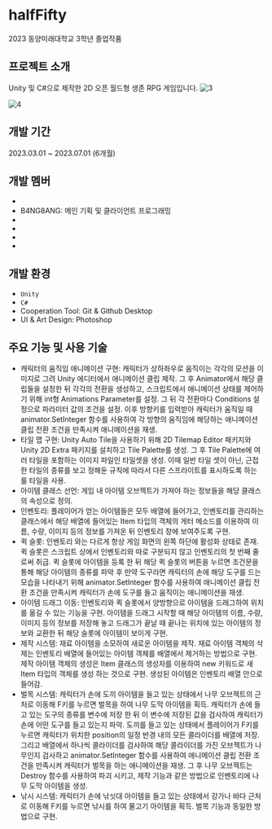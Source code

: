 # halfFifty
2023 동양미래대학교 3학년 졸업작품

## 프로젝트 소개
Unity 및 C#으로 제작한 2D 오픈 월드형 생존 RPG 게임입니다.
![3](https://github.com/B4NG8ANG/halfFifty/assets/50348034/f70f0328-1334-4977-9efe-9a2a7ff0ee5e)

![4](https://github.com/B4NG8ANG/halfFifty/assets/50348034/b15993df-5a1c-4e51-a375-e33b93245718)

## 개발 기간
2023.03.01 ~ 2023.07.01 (6개월)

## 개발 멤버
-
- B4NG8ANG: 메인 기획 및 클라이언트 프로그래밍
-
-
-
-

## 개발 환경
- `Unity`
- `C#`
- Cooperation Tool: Git & Github Desktop
- UI & Art Design: Photoshop

## 주요 기능 및 사용 기술
- 캐릭터의 움직임 애니메이션 구현: 캐릭터가 상하좌우로 움직이는 각각의 모션을 이미지로 그려 Unity 에디터에서 애니메이션 클립 제작. 그 후 Animator에서 해당 클립들을 설정한 뒤 각각의 전환을 생성하고, 스크립트에서 애니메이션 상태를 제어하기 위해 int형 Animations Parameter를 설정. 그 뒤 각 전환마다 Conditions 설정으로 파라미터 값의 조건을 설정. 이후 방향키를 입력받아 캐릭터가 움직일 때 animator.SetInteger 함수를 사용하여 각 방향의 움직임에 해당하는 애니메이션 클립 전환 조건을 만족시켜 애니메이션을 재생.
- 타일 맵 구현: Unity Auto Tile을 사용하기 위해 2D Tilemap Editor 패키지와 Unity 2D Extra 패키지를 설치하고 Tile Palette를 생성. 그 후 Tile Palette에 여러 타일을 포함하는 이미지 파일인 타일셋을 생성. 이때 일반 타일 셋이 아닌, 근접한 타일의 종류를 보고 정해둔 규칙에 따라서 다른 스프라이트를 표시하도록 하는 룰 타일을 사용.
- 아이템 클래스 선언: 게임 내 아이템 오브젝트가 가져야 하는 정보들을 해당 클래스의 속성으로 정의.
- 인벤토리: 플레이어가 얻는 아이템들은 모두 배열에 들어가고, 인벤토리를 관리하는 클래스에서 해당 배열에 들어있는 Item 타입의 객체의 게터 메소드를 이용하여 이름, 수량, 이미지 등의 정보를 가져온 뒤 인벤토리 창에 보여주도록 구현.
- 퀵 슬롯:  인벤토리 와는 다르게 항상 게임 화면의 왼쪽 하단에 활성화 상태로 존재. 퀵 슬롯은 스크립트 상에서 인벤토리와 따로 구분되지 않고 인벤토리의 첫 번째 줄로써 취급. 퀵 슬롯에 아이템을 등록 한 뒤 해당 퀵 슬롯의 버튼을 누르면 조건문을 통해 해당 아이템의 종류를 파악 후 만약 도구라면 캐릭터의 손에 해당 도구를 드는 모습을 나타내기 위해 animator.SetInteger 함수를 사용하여 애니메이션 클립 전환 조건을 만족시켜 캐릭터가 손에 도구를 들고 움직이는 애니메이션을 재생.
- 아이템 드래그 이동: 인벤토리와 퀵 슬롯에서 양방향으로 아이템을 드래그하여 위치를 옮길 수 있는 기능을 구현. 아이템을 드래그 시작할 때 해당 아이템의 이름, 수량, 이미지 등의 정보를 저장해 놓고 드래그가 끝날 때 끝나는 위치에 있는 아이템의 정보와 교환한 뒤 해당 슬롯에 아이템이 보이게 구현.
- 제작 시스템: 재료 아이템을 소모하여 새로운 아이템을 제작. 재료 아이템 객체의 삭제는 인벤토리 배열에 들어있는 아이템 객체를 배열에서 제거하는 방법으로 구현. 제작 아이템 객체의 생성은 Item 클래스의 생성자를 이용하여 new 키워드로 새 Item 타입의 객체를 생성 하는 것으로 구현. 생성된 아이템은 인벤토리 배열 안으로 들어감.
- 벌목 시스템: 캐릭터가 손에 도끼 아이템을 들고 있는 상태에서 나무 오브젝트의 근처로 이동해 F키를 누르면 벌목을 하여 나무 도막 아이템을 획득. 캐릭터가 손에 들고 있는 도구의 종류를 변수에 저장 한 뒤 이 변수에 저장된 값을 검사하여 캐릭터가 손에 어떤 도구를 들고 있는지 파악. 도끼를 들고 있는 상태에서 플레이어가 F키를 누르면 캐릭터가 위치한 position의 일정 반경 내의 모든 콜라이더를 배열에 저장. 그리고 배열에서 하나씩 콜라이더를 검사하여 해당 콜라이더를 가진 오브젝트가 나무인지 검사하고 animator.SetInteger 함수를 사용하여 애니메이션 클립 전환 조건을 만족시켜 캐릭터가 벌목을 하는 애니메이션을 재생. 그 후 나무 오브젝트는 Destroy 함수를 사용하여 파괴 시키고, 제작 기능과 같은 방법으로 인벤토리에 나무 도막 아이템을 생성.
- 낚시 시스템: 캐릭터가 손에 낚싯대 아이템을 들고 있는 상태에서 강가나 바다 근처로 이동해 F키를 누르면 낚시를 하여 물고기 아이템을 획득. 벌목 기능과 동일한 방법으로 구현.
